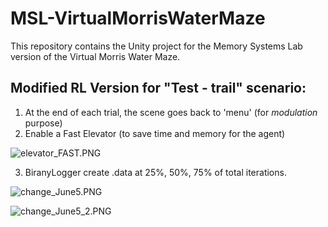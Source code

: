 # MSL-VirtualMorrisWaterMaze
This repository contains the Unity project for the Memory Systems Lab version of the Virtual Morris Water Maze.

## Modified RL Version for "Test - trail" scenario:

1. At the end of each trial, the scene goes back to 'menu' (for *modulation* purpose)
2. Enable a Fast Elevator (to save time and memory for the agent) 

![elevator_FAST.PNG](http://upload-images.jianshu.io/upload_images/1873837-eded68c3b82c4be4.PNG?imageMogr2/auto-orient/strip%7CimageView2/2/w/1240)

3. BiranyLogger create .data at 25%, 50%, 75% of total iterations.

![change_June5.PNG](http://upload-images.jianshu.io/upload_images/1873837-765ed94e3894c185.PNG?imageMogr2/auto-orient/strip%7CimageView2/2/w/1240)

![change_June5_2.PNG](http://upload-images.jianshu.io/upload_images/1873837-e173316969dcf724.PNG?imageMogr2/auto-orient/strip%7CimageView2/2/w/1240)
